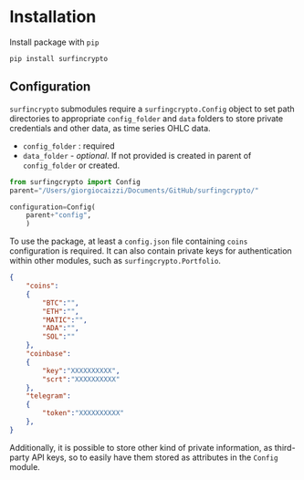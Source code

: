 # Installation

Install package with `pip`

   ```shell
   pip install surfincrypto
   ```
## Configuration

`surfincrypto` submodules require a `surfingcrypto.Config` object to set path directories to appropriate `config_folder` and `data` folders to store private credentials and other data, as time series OHLC data.

   * `config_folder` : required
   * `data_folder` - *optional*. If not provided is created in parent of `config_folder` or created.

```python
from surfingcrypto import Config
parent="/Users/giorgiocaizzi/Documents/GitHub/surfingcrypto/"

configuration=Config(
    parent+"config",
    )
```

To use the package, at least a `config.json` file containing `coins` configuration is required. It can also contain private keys for authentication within other modules, such as `surfingcrypto.Portfolio`.

```json
{
    "coins":
    {
        "BTC":"",
        "ETH":"",
        "MATIC":"",
        "ADA":"",
        "SOL":""
    },
    "coinbase":
    {
        "key":"XXXXXXXXXX",
        "scrt":"XXXXXXXXXX"
    },
    "telegram":
    {
        "token":"XXXXXXXXXX"
    }, 
}
```

Additionally, it is possible to store other kind of private information, as third-party API keys, so to easily have them stored as attributes in the `Config` module.